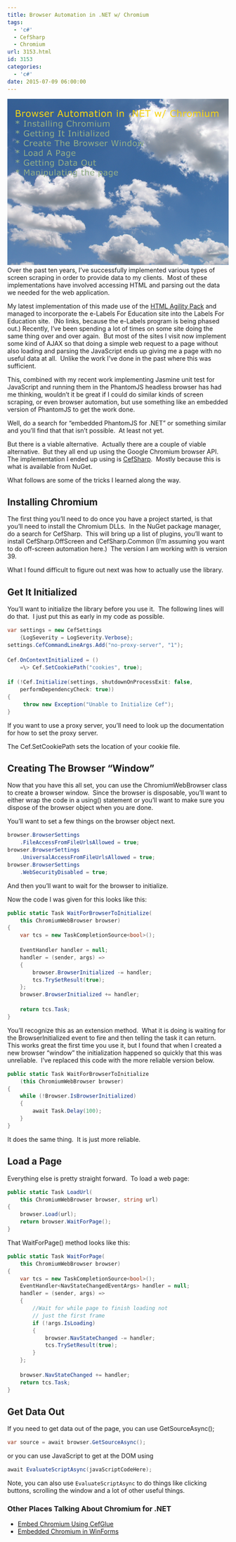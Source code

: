 ```yaml
---
title: Browser Automation in .NET w/ Chromium
tags:
  - 'c#'
  - CefSharp
  - Chromium
url: 3153.html
id: 3153
categories:
  - 'c#'
date: 2015-07-09 06:00:00
---
```


![image](/uploads/2015/07/image.png "image") Over the past ten years, I’ve successfully implemented various types of screen scraping in order to provide data to my clients.  Most of these implementations have involved accessing HTML and parsing out the data we needed for the web application.

My latest implementation of this made use of the [HTML Agility Pack](//htmlagilitypack.codeplex.com/) and managed to incorporate the e-Labels For Education site into the Labels For Education site.  (No links, because the e-Labels program is being phased out.) Recently, I’ve been spending a lot of times on some site doing the same thing over and over again.  But most of the sites I visit now implement some kind of AJAX so that doing a simple web request to a page without also loading and parsing the JavaScript ends up giving me a page with no useful data at all.  Unlike the work I’ve done in the past where this was sufficient.

This, combined with my recent work implementing Jasmine unit test for JavaScript and running them in the PhantomJS headless browser has had me thinking, wouldn’t it be great if I could do similar kinds of screen scraping, or even browser automation, but use something like an embedded version of PhantomJS to get the work done.

<!-- more -->

Well, do a search for “embedded PhantomJS for .NET” or something similar and you’ll find that that isn’t possible.  At least not yet.

But there is a viable alternative.  Actually there are a couple of viable alternative.  But they all end up using the Google Chromium browser API.  The implementation I ended up using is [CefSharp](//github.com/cefsharp).  Mostly because this is what is available from NuGet.

What follows are some of the tricks I learned along the way.

Installing Chromium
-------------------

The first thing you’ll need to do once you have a project started, is that you’ll need to install the Chromium DLLs.  In the NuGet package manager, do a search for CefSharp.  This will bring up a list of plugins, you’ll want to install CefSharp.OffScreen and CefSharp.Common (I’m assuming you want to do off-screen automation here.)  The version I am working with is version 39.

What I found difficult to figure out next was how to actually use the library.

Get It Initialized
------------------

You’ll want to initialize the library before you use it.  The following lines will do that.  I just put this as early in my code as possible.

``` csharp
var settings = new CefSettings
    {LogSeverity = LogSeverity.Verbose};
settings.CefCommandLineArgs.Add("no-proxy-server", "1");

Cef.OnContextInitialized = ()
    =\> Cef.SetCookiePath("cookies", true);

if (!Cef.Initialize(settings, shutdownOnProcessExit: false,
    performDependencyCheck: true))
{
     throw new Exception("Unable to Initialize Cef");
}
```

If you want to use a proxy server, you’ll need to look up the documentation for how to set the proxy server.

The Cef.SetCookiePath sets the location of your cookie file.

Creating The Browser “Window”
-----------------------------

Now that you have this all set, you can use the ChromiumWebBrowser class to create a browser window.  Since the browser is disposable, you’ll want to either wrap the code in a using() statement or you’ll want to make sure you dispose of the browser object when you are done.

You’ll want to set a few things on the browser object next.

``` csharp
browser.BrowserSettings
    .FileAccessFromFileUrlsAllowed = true;
browser.BrowserSettings
    .UniversalAccessFromFileUrlsAllowed = true;
browser.BrowserSettings
    .WebSecurityDisabled = true;
```

And then you’ll want to wait for the browser to initialize.

Now the code I was given for this looks like this:

``` csharp
public static Task WaitForBrowserToInitialize(
    this ChromiumWebBrowser browser)
{
    var tcs = new TaskCompletionSource<bool>();

    EventHandler handler = null;
    handler = (sender, args) =>
    {
        browser.BrowserInitialized -= handler;
        tcs.TrySetResult(true);
    };
    browser.BrowserInitialized += handler;

    return tcs.Task;
}
```

You’ll recognize this as an extension method.  What it is doing is waiting for the BrowserInitialized event to fire and then telling the task it can return.  This works great the first time you use it, but I found that when I created a new browser “window” the initialization happened so quickly that this was unreliable.  I’ve replaced this code with the more reliable version below.

``` csharp
public static Task WaitForBrowserToInitialize
    (this ChromiumWebBrowser browser)
{
    while (!Browser.IsBrowserInitialized)
    {
        await Task.Delay(100);
    }
}
```

It does the same thing.  It is just more reliable.

Load a Page
-----------

Everything else is pretty straight forward.  To load a web page:

``` csharp
public static Task LoadUrl(
    this ChromiumWebBrowser browser, string url)
{
    browser.Load(url);
    return browser.WaitForPage();
}
```

That WaitForPage() method looks like this:

``` csharp
public static Task WaitForPage(
    this ChromiumWebBrowser browser)
{
    var tcs = new TaskCompletionSource<bool>();
    EventHandler<NavStateChangedEventArgs> handler = null;
    handler = (sender, args) =>
    {
        //Wait for while page to finish loading not
        // just the first frame
        if (!args.IsLoading)
        {
            browser.NavStateChanged -= handler;
            tcs.TrySetResult(true);
        }
    };

    browser.NavStateChanged += handler;
    return tcs.Task;
}
```

Get Data Out
------------

If you need to get data out of the page, you can use GetSourceAsync();

``` csharp
var source = await browser.GetSourceAsync();
```

or you can use JavaScript to get at the DOM using

``` csharp
await EvaluateScriptAsync(javaScriptCodeHere);
```

Note, you can also use `EvaluateScriptAsync` to do things like clicking buttons, scrolling the window and a lot of other useful things.

### Other Places Talking About Chromium for .NET

*   [Embed Chromium Using CefGlue](//umaranis.com/2013/10/16/how-to-embed-chrome-browser-in-net-application/)
*   [Embedded Chromium in WinForms](//thechriskent.com/2014/08/18/embedded-chromium-in-winforms/)
